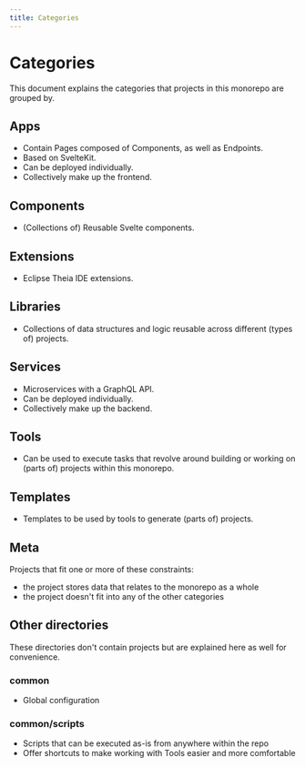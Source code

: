 ```yaml
---
title: Categories
---
```


# Categories

This document explains the categories that projects in this monorepo are grouped by.

## Apps
- Contain Pages composed of Components, as well as Endpoints.
- Based on SvelteKit.
- Can be deployed individually.
- Collectively make up the frontend.

## Components
- (Collections of) Reusable Svelte components.

## Extensions
- Eclipse Theia IDE extensions.

## Libraries
- Collections of data structures and logic reusable across different (types of) projects.

## Services
- Microservices with a GraphQL API.
- Can be deployed individually.
- Collectively make up the backend.

## Tools
- Can be used to execute tasks that revolve around building or working on (parts of) projects within this monorepo.

## Templates
- Templates to be used by tools to generate (parts of) projects.

## Meta
Projects that fit one or more of these constraints:
- the project stores data that relates to the monorepo as a whole
- the project doesn't fit into any of the other categories

## Other directories
These directories don't contain projects but are explained here as well for convenience.

### common
- Global configuration

### common/scripts
- Scripts that can be executed as-is from anywhere within the repo
- Offer shortcuts to make working with Tools easier and more comfortable
